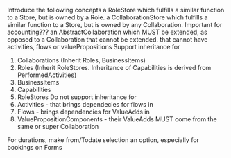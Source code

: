 Introduce the following concepts
 a RoleStore which fulfills a similar function to a Store, but is owned by a Role.
 a CollaborationStore which fulfills a similar function to a Store, but is owned by any Collaboration. Important for accounting???
 an AbstractCollaboration which MUST be extended, as opposed to a Collaboration that cannot be extended.
   that cannot have activities, flows or valuePropositions 
Support inheritance for
1. Collaborations (Inherit Roles, BusinessItems)
2. Roles (Inherit RoleStores. Inheritance of Capabilities is derived from PerformedActivities)
3. BusinessItems
4. Capabilities
5. RoleStores
Do not support inheritance for 
1. Activities - that brings dependecies for flows in
2. Flows - brings dependencies for ValueAdds in
3. ValuePropositionComponents - their ValueAdds MUST come from the same or super Collaboration

For durations, make from/Todate selection an option, especially for bookings on Forms

